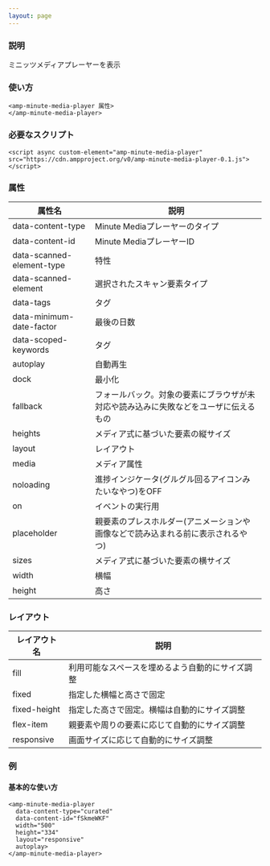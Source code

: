 ```yaml
---
layout: page
---
```


### 説明

ミニッツメディアプレーヤーを表示

### 使い方

    <amp-minute-media-player 属性>
    </amp-minute-media-player>

### 必要なスクリプト

    <script async custom-element="amp-minute-media-player" src="https://cdn.ampproject.org/v0/amp-minute-media-player-0.1.js"></script>

### 属性

| 属性名                    | 説明                                                   |
|---------------------------|--------------------------------------------------------|
| data-content-type         | Minute Mediaプレーヤーのタイプ                                  |
| data-content-id           | Minute MediaプレーヤーID                                    |
| data-scanned-element-type | 特性                                                   |
| data-scanned-element      | 選択されたスキャン要素タイプ                                     |
| data-tags                 | タグ                                                     |
| data-minimum-date-factor  | 最後の日数                                              |
| data-scoped-keywords      | タグ                                                     |
| autoplay                  | 自動再生                                               |
| dock                      | 最小化                                                 |
| fallback                  | フォールバック。対象の要素にブラウザが未対応や読み込みに失敗などをユーザに伝えるもの |
| heights                   | メディア式に基づいた要素の縦サイズ                                 |
| layout                    | レイアウト                                                  |
| media                     | メディア属性                                               |
| noloading                 | 進捗インジケータ(グルグル回るアイコンみたいなやつ)をOFF                      |
| on                        | イベントの実行用                                            |
| placeholder               | 親要素のプレスホルダー(アニメーションや画像などで読み込まれる前に表示されるやつ)    |
| sizes                     | メディア式に基づいた要素の横サイズ                                 |
| width                     | 横幅                                                   |
| height                    | 高さ                                                    |

### レイアウト

| レイアウト名      | 説明                               |
|--------------|----------------------------------|
| fill         | 利用可能なスペースを埋めるよう自動的にサイズ調整 |
| fixed        | 指定した横幅と高さで固定                |
| fixed-height | 指定した高さで固定。横幅は自動的にサイズ調整 |
| flex-item    | 親要素や周りの要素に応じて自動的にサイズ調整 |
| responsive   | 画面サイズに応じて自動的にサイズ調整         |

### 例

#### 基本的な使い方

    <amp-minute-media-player
      data-content-type="curated"
      data-content-id="fSkmeWKF"
      width="500"
      height="334"
      layout="responsive"
      autoplay>
    </amp-minute-media-player>
